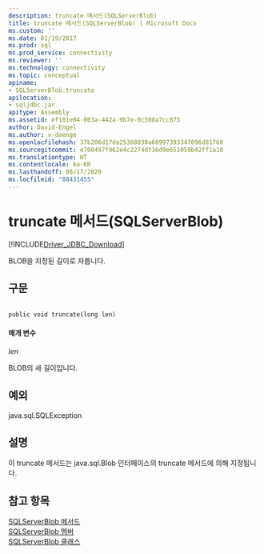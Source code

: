 ```yaml
---
description: truncate 메서드(SQLServerBlob)
title: truncate 메서드(SQLServerBlob) | Microsoft Docs
ms.custom: ''
ms.date: 01/19/2017
ms.prod: sql
ms.prod_service: connectivity
ms.reviewer: ''
ms.technology: connectivity
ms.topic: conceptual
apiname:
- SQLServerBlob.truncate
apilocation:
- sqljdbc.jar
apitype: Assembly
ms.assetid: ef181e04-003a-442a-9b7e-0c508a7cc873
author: David-Engel
ms.author: v-daenge
ms.openlocfilehash: 37b206d17da25368038a60997393347096d81760
ms.sourcegitcommit: e700497f962e4c2274df16d9e651059b42ff1a10
ms.translationtype: HT
ms.contentlocale: ko-KR
ms.lasthandoff: 08/17/2020
ms.locfileid: "88431455"
---
```

# <a name="truncate-method-sqlserverblob"></a>truncate 메서드(SQLServerBlob)
[!INCLUDE[Driver_JDBC_Download](../../../includes/driver_jdbc_download.md)]

  BLOB을 지정된 길이로 자릅니다.  
  
## <a name="syntax"></a>구문  
  
```  
  
public void truncate(long len)  
```  
  
#### <a name="parameters"></a>매개 변수  
 *len*  
  
 BLOB의 새 길이입니다.  
  
## <a name="exceptions"></a>예외  
 java.sql.SQLException  
  
## <a name="remarks"></a>설명  
 이 truncate 메서드는 java.sql.Blob 인터페이스의 truncate 메서드에 의해 지정됩니다.  
  
## <a name="see-also"></a>참고 항목  
 [SQLServerBlob 메서드](../../../connect/jdbc/reference/sqlserverblob-methods.md)   
 [SQLServerBlob 멤버](../../../connect/jdbc/reference/sqlserverblob-members.md)   
 [SQLServerBlob 클래스](../../../connect/jdbc/reference/sqlserverblob-class.md)  
  
  
